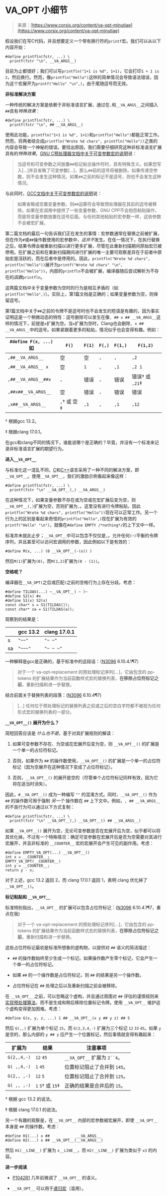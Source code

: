 <!--yml

类别：未分类

日期：2024-05-27 14:34:45

-->

# __VA_OPT__ 小细节

> 来源：[https://www.corsix.org/content/va-opt-minutiae](https://www.corsix.org/content/va-opt-minutiae)

假设我们在写C代码，并且想要定义一个带有换行符的`printf`宏。我们可以从以下内容开始：

```
#define printfln(fstr, ...) \
  printf(fstr "\n", __VA_ARGS__) 
```

目前为止都很好；我们可以写`printfln("1+1 is %d", 1+1)`，它会打印`1 + 1 is 2`，然后换行。然而，像`printfln("Hello")`这样的简单情况会导致语法错误，因为这个宏展开为`printf("Hello" "\n",)`，由于尾随逗号而无效。

**非标准解决方案**

一种传统的解决方案是依赖于非标准语言扩展，通过在`,`和`__VA_ARGS__`之间插入`##`具有*特殊效果*：

```
#define printfln(fstr, ...) \
  printf(fstr "\n", ## __VA_ARGS__) 
```

使用此功能，`printfln("1+1 is %d", 1+1)`和`printfln("Hello")`都能正常工作。然而，将两者结合成`printfln("Wrote %d chars", printfln("Hello"))`之类的内容会导致一个神秘的错误。要找出原因，我们需要仔细研究这种非标准语言扩展具有的*特殊效果*。[GNU C预处理器文档中关于可变参数宏的说明](https://gcc.gnu.org/onlinedocs/gcc-13.2.0/cpp/Variadic-Macros.html)说：

> 当逗号和可变参数之间放置`##`标记粘合操作符时，具有特殊含义。如果您写入[...]并且省略了可变参数[...]，那么`##`前的逗号将被删除。如果传递空参数，则不会发生这种情况，如果`##`之前的标记不是逗号，则也不会发生这种情况。

与此同时，[GCC文档中关于可变参数宏的说明](https://gcc.gnu.org/onlinedocs/gcc-13.2.0/gcc/Variadic-Macros.html)说：

> 如果省略或空置变量参数，则`##`运算符会导致预处理器在其前的逗号被移除。如果在宏调用中提供了一些变量参数，GNU CPP不会抱怨粘贴操作，而是将变量参数放置在逗号后面。与任何其他粘贴的宏参数一样，这些参数不会被宏扩展。

第二篇文档的最后一句告诉我们正在发生的事情：宏参数通常在替换之前被扩展，但在作为`#`或`##`操作数使用的宏参数中，*这并不*发生。在任一情况下，在执行替换之后，结果令牌会被重新扫描以进行更多扩展，尽管在此重新扫描期间原始宏已被停用。在扩展之前和在重新扫描期间进行扩展的唯一主要可观察差异在于前者中原始宏是活跃的，而在后者中是停用的。因此，`printfln("Wrote %d chars", printfln("Hello"))`展开为`printf("Wrote %d chars" "\n", printfln("Hello"))`，内部的`printfln`不会被扩展，编译器随后尝试解析为不存在的*函数*`printfln`。

这两篇文档中关于变量参数为空时的行为是相互矛盾的（如`printfln("Hello",)`）。实际上，第1篇文档是正确的；如果变量参数为空，则保留逗号。

第1篇文档中关于`##`之前的令牌不是逗号时也不会发生的短语是有趣的，因为事实证明这是一个稍微动态的特性：逗号删除可以发生在像`, ## x ## __VA_ARGS__`这样的情况下，前提是`x`扩展为空。当`x`扩展为空时，Clang也会删除`, x ## __VA_ARGS__`中的逗号。如果紧跟着更多的粘贴，情况似乎也会变得有趣。例如：

| `#define F(x, ...)`如 | `F()` | `F(1)` | `F(,)` | `F(1,)` | `F(1,2)` |
| --- | --- | --- | --- | --- | --- |
| `,##__VA_ARGS__` | 空 | 空 | `,` | `,` | `,2` |
| `,##__VA_ARGS__ x` | 空 | `1` | `,` | `,1` | `,2 1` |
| `,##__VA_ARGS__##x` | `,` | 错误 | `,` | 错误 | 错误† 或 `,21`‡ |
| `,##x##__VA_ARGS__` | 空 | 错误 | `,` | 错误 | 错误 |
| `,x##__VA_ARGS__` | `,`† 或 空 ‡ | `,1` | `,` | `,1` | `,12` |

† 根据gcc 13.2。

‡ 根据clang 17.0.1。

在gcc和clang不同的情况下，谁能说哪个是正确的？毕竟，并没有一个标准来记录非标准语言扩展的期望行为。

**进入`__VA_OPT__`**

与标准化这一混乱不同，[C](https://www.open-std.org/jtc1/sc22/wg14/www/docs/n3033.htm)和[C++](https://www.open-std.org/jtc1/sc22/wg21/docs/papers/2017/p0306r4.html)语言采用了一种不同的解决方案，即`__VA_OPT__`。使用`__VA_OPT__`，我们的激励示例看起来像这样：

```
#define printfln(fstr, ...) \
  printf(fstr "\n" __VA_OPT__(,) __VA_ARGS__) 
```

在这种情况下，如果变量参数不存在或为空或在宏扩展后变为空，则`__VA_OPT__(,)`扩展为空，否则扩展为`,`。这里没有进行令牌粘贴，因此`printfln("Wrote %d chars", printfln("Hello"))`现在可以正常工作。另一个行为上的区别是看起来奇怪的`printfln("Hello",)`现在扩展为有效的`printf("Hello" "\n")`，就像在`#define EMPTY /*nothing*/`的上下文中一样。

标准并未就此止步；`__VA_OPT__`中可以包含不仅仅是`,`。允许任何`(`-`)`平衡的令牌序列，并且甚至可以访问宏调用的参数，因此例如以下是有效的：

```
#define M(x, ...) (0 __VA_OPT__(-(x)) ) 
```

然后`M(1)`扩展为`(0)`，而`M(1,2)`扩展为`(0 - (1))`。

**空格呢？**

编译器在`__VA_OPT(`之后或匹配`)`之前的空格行为上存在分歧。考虑：

```
#define TILDAS(...) ~__VA_OPT__( ~ )~
#define S2(x) #x
#define S1(x) S2(x)
const char* s = S1(TILDAS());
const char* sa = S1(TILDAS(a)); 
```

观察到的结果是：

|  | gcc 13.2 | clang 17.0.1 |
| --- | --- | --- |
| s | `"~~"` | `"~ ~"` |
| sa | `"~~~"` | `"~ ~ ~"` |

一种解释是gcc是正确的，基于标准中的这段话：（[N3096](https://www.open-std.org/jtc1/sc22/wg14/www/docs/n3096.pdf) 6.10.4.1¶7）

> 对于一个 va-opt-replacement 的预处理标记序列[...]，它由包含的 pp-tokens 的扩展结果作为当前函数样式宏的替换列表，**在移除占位符标记之前**，重新扫描和进一步替换。

结合前面关于替换列表的段落：([N3096](https://www.open-std.org/jtc1/sc22/wg14/www/docs/n3096.pdf) 6.10.4¶7)

> [...] 任何位于预处理标记的替换列表之前或之后的空白字符都不被视为任何形式宏的替换列表的一部分。

**`__VA_OPT__()` 展开为什么？**

简短回答应该是 *什么也不是*，基于对其扩展规则的解读：

1.  如果可变参数不存在、为空或在宏展开后变为空，则 `__VA_OPT__()` 的扩展是一个单一的占位符标记。

1.  否则，如果作为 `##` 的操作数使用，`__VA_OPT__()` 的扩展是一个单一的占位符标记（因为空展开在这种情况下变成了占位符标记）。

1.  否则，`__VA_OPT__()` 的展开是空的（尽管单个占位符标记同样有效，因为它将在适当时消失）。

因此，`#__VA_OPT__()` 成为一种编写 `""` 的混淆方式。同时，`__VA_OPT__()` 作为 `##` 的操作数可用于强制 *另一个* 操作数在 `##` 上下文中。例如，`, ## __VA_ARGS__` 的不良行为可以通过以下方式复制：

```
#define printfln(fstr, ...) \
  printf(fstr "\n" __VA_OPT__(,) __VA_OPT__() ## __VA_ARGS__) 
```

如果 `__VA_OPT__()` 展开为空，无论可变参数是否在宏展开后为空，似乎都可以将其优化掉。不过有一个特殊情况：确定可变参数在宏展开后是否为空需要对其进行宏展开，并且非标准的 `__COUNTER__` 宏的宏展开会产生可见的副作用。考虑：

```
#define EMPTY_VA_OPT(...) __VA_OPT__()
int x = __COUNTER__;
EMPTY_VA_OPT(__COUNTER__)
int y = __COUNTER__;
return y - x; 
```

对于上述，gcc 13.2 返回 2，而 clang 17.0.1 返回 1，表明 clang 优化掉了 `__VA_OPT__()`。

**标记粘贴和 `__VA_OPT__`**

标准特别指出，`__VA_OPT__` 的扩展可以包含占位符标记：([N3096](https://www.open-std.org/jtc1/sc22/wg14/www/docs/n3096.pdf) 6.10.4.1¶7，重点在我)

> 对于一个 va-opt-replacement 的预处理标记序列[...]，它由包含的 pp-tokens 的扩展结果作为当前函数样式宏的替换列表，**在移除占位符标记之前**，重新扫描和进一步替换。

这些占位符标记最初是标准所想象的虚构物，以提供对 `##` 语义的简洁描述：

+   `##` 的操作数始终至少生成一个标记。如果操作数产生零个标记，它会产生一个单一的占位符标记。

+   如果 `##` 的一个操作数是占位符标记，则 `##` 的结果是另一个操作数。

+   占位符标记在 `##` 处理之后以及重新扫描之前会被移除。

在 `__VA_OPT__` 之前，可以忽略这个虚构，并且通过周围对 `##` 评估的谨慎规则来[实现预处理算法](https://www.spinellis.gr/blog/20060626/)，而不是生成和稍后移除位置标记令牌。使用 `__VA_OPT__` 维护这个虚构变得更加困难。考虑：

```
#define G(x, y, z, ...) 1 ## __VA_OPT__(x y ## y z) ## 5 
```

然后 `G(,,)` 扩展为单个标记 `15`，而 `G(2,3,4,-)` 扩展为三个标记 `12` `33` `45`。如果 `y` 是空的，那么内部的 `y ## y` 应产生一个位置标记，然后事情就变得有趣起来：

| 扩展为 | 结果 | 注意事项 |
| --- | --- | --- |
| `G(2,,4,-)` | `12` `45` | `__VA_OPT__` 扩展为 `2``4`。 |
| `G( ,,4,-)` | `1` `45` | 位置标记阻止了合并到 `145`。 |
| `G(2,, ,-)` | `12` `5` | 位置标记阻止了合并到 `125`。 |
| `G( ,, ,-)` | `1` `5`† 或 `15`‡ | 正确的结果是合并后的 `15`。 |

† 根据 gcc 13.2 的说法。

‡ 根据 clang 17.0.1 的说法。

另一个有趣的观察是，在 `__VA_OPT__` 内部的宏参数被宏展开，即使 `__VA_OPT__` 本身是 `##` 的操作数。考虑：

```
#define H1(...) x ##            __VA_ARGS__
#define H2(...) x ## __VA_OPT__(__VA_ARGS__) 
```

然后 `H1(__LINE__)` 扩展为 `x__LINE__`，而 `H2(__LINE__)` 扩展为类似于 `x3` 的内容。

**进一步阅读**

+   [P1042R1](https://www.open-std.org/jtc1/sc22/wg21/docs/papers/2018/p1042r1.html) 几年前微调了 `__VA_OPT__` 的语义。

+   `__VA_OPT__` 可以用于[递归宏](https://www.scs.stanford.edu/~dm/blog/va-opt.html)（滥用）。
